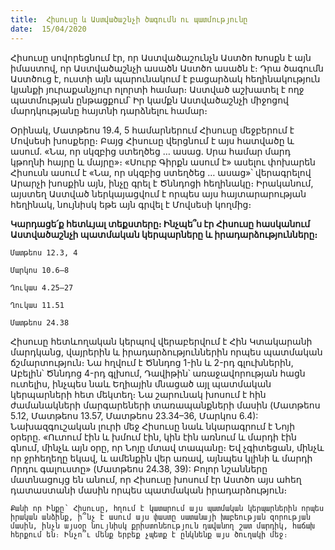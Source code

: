 ```yaml
---
title:  Հիսուսը և Աստվածաշնչի ծագումն ու պատմությունը
date:  15/04/2020
---
```


Հիսուսը սովորեցնում էր, որ Աստվածաշունչն Աստծո Խոսքն է այն իմաստով, որ Աստվածաշնչի ասածն Աստծո ասածն է։ Դրա ծագումն Աստծուց է, ուստի այն պարունակում է բացարձակ հեղինակություն կյանքի յուրաքանչյուր ոլորտի համար։ Աստված աշխատել է ողջ պատմության ընթացքում՝ Իր կամքն Աստվածաշնչի միջոցով մարդկությանը հայտնի դարձնելու համար։

Օրինակ, Մատթեոս 19.4, 5 համարներում Հիսուսը մեջբերում է Մովսեսի խոսքերը։ Բայց Հիսուսը վերցնում է այս հատվածը և ասում. «Նա, որ սկզբից ստեղծեց … ասաց. Սրա համար մարդ կթողնի հայրը և մայրը»։ «Սուրբ Գիրքն ասում է» ասելու փոխարեն Հիսուսն ասում է «Նա, որ սկզբից ստեղծեց … ասաց»՝ վերագրելով Արարչի խոսքին այն, ինչը գրել է Ծննդոցի հեղինակը։ Իրականում, այստեղ Աստված ներկայացվում է որպես այս հայտարարության հեղինակ, նույնիսկ եթե այն գրվել է Մովսեսի կողմից։

**Կարդացե՛ք հետևյալ տեքստերը։ Ինչպե՞ս էր Հիսուսը հասկանում Աստվածաշնչի պատմական կերպարները և իրադարձությունները։**

`Մատթեոս 12.3, 4`

`Մարկոս 10.6–8`

`Ղուկաս 4.25–27`

`Ղուկաս 11.51`

`Մատթեոս 24.38`

Հիսուսը հետևողական կերպով վերաբերվում է Հին Կտակարանի մարդկանց, վայրերին և իրադարձություններին որպես պատմական ճշմարտություն։ Նա հղվում է Ծննդոց 1-ին և 2-րդ գլուխներին, Աբելին՝ Ծննդոց 4-րդ գլխում, Դավիթին՝ առաջավորության հացն ուտելիս, ինչպես նաև Եղիային մնացած այլ պատմական կերպարների հետ մեկտեղ։ Նա շարունակ խոսում է հին ժամանակների մարգարեների տառապանքների մասին (Մատթեոս 5.12, Մատթեոս 13.57, Մատթեոս 23.34–36, Մարկոս 6.4): Նախազգուշական լուրի մեջ Հիսուսը նաև նկարագրում է Նոյի օրերը. «Ուտում էին և խմում էին, կին էին առնում և մարդի էին գնում, մինչև այն օրը, որ Նոյը մտավ տապանը։ Եվ չգիտեցան, մինչև որ ջրհեղեղը եկավ, և ամենքին վեր առավ, այնպես կլինի և մարդի Որդու գալուստը» (Մատթեոս 24.38, 39): Բոլոր նշանները մատնացույց են անում, որ Հիսուսը խոսում էր Աստծո այս ահեղ դատաստանի մասին որպես պատմական իրադարձություն։

`Քանի որ Ինքը՝ Հիսուսը, հղում է կատարում այս պատմական կերպարներին որպես իրական անձինք, ի՞նչ է ասում այս փաստը սատանայի խաբեության զորության մասին, ինչն այսօր նույնիսկ քրիստոնեություն դավանող շատ մարդիկ, հաճախ հերքում են։ Ինչո՞ւ մենք երբեք չպետք է ընկնենք այս ծուղակի մեջ։`
